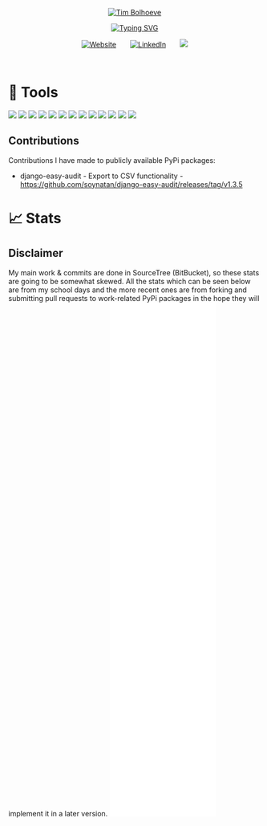 <p align="center">
  <a href="https://github.com/Tim-Bolhoeve">
    <img src="https://github.com/Tim-Bolhoeve/Tim-Bolhoeve/assets/74612255/bb96cfab-a721-4b08-9e17-0be30180d979" alt="Tim Bolhoeve" /></a>
</p>

<p align="center">
  <!-- Typing SVG by DenverCoder1 - https://github.com/DenverCoder1/readme-typing-svg -->
  <a href="https://github.com/Tim-Bolhoeve">
    <a href="https://github.com/Tim-Bolhoeve"><img src="https://readme-typing-svg.demolab.com?font=Fira+code&pause=1000&color=FF4F5D&background=FFFFFF00&center=true&vCenter=true&width=435&lines=Full-Stack+Software+Engineer;Django+web+developer" alt="Typing SVG" /></a>
</p>

<!-- Social icons section -->
<p align="center">
  <a href="https://indedomum.nl/"><img width="32px" alt="Website" title="Personal Website" src="https://i.imgur.com/KPV5ChT.png"/></a>
  &#8287;&#8287;&#8287;&#8287;&#8287;
  <a href="https://www.linkedin.com/in/tim-bolhoeve-478423199/"><img width="32px" alt="LinkedIn" title="LinkedIn" src="https://i.imgur.com/oK2iGaP.png"/></a>
  &#8287;&#8287;&#8287;&#8287;&#8287;
  <a href="https://www.facebook.com/tim.bolhoeve/" alt="Facebook" title="Facebook"><img width="32px" src="https://i.imgur.com/6wsxLbx.png"/></a>

</p>

<br/>


# 🔨 Tools 
![](https://img.shields.io/badge/Windows-informational?style=flat&logo=Windows&logoColor=white&color=0078D6)
![](https://img.shields.io/badge/VSCode-informational?style=flat&logo=VisualStudioCode&logoColor=white&color=007ACC)
![](https://img.shields.io/badge/Django-informational?style=flat&logo=Django&logoColor=white&color=092E20)
![](https://img.shields.io/badge/Python-informational?style=flat&logo=Python&logoColor=white&color=3776AB)
![](https://img.shields.io/badge/SQLite-informational?style=flat&logo=SQLite&logoColor=white&color=003B57)
![](https://img.shields.io/badge/PostgreSQL-informational?style=flat&logo=PostgreSQL&logoColor=white&color=4169E1)
![](https://img.shields.io/badge/JSON-informational?style=flat&logo=JSON&logoColor=white&color=000000)
![](https://img.shields.io/badge/jQuery-informational?style=flat&logo=jQuery&logoColor=white&color=0769AD)
![](https://img.shields.io/badge/Javascript-informational?style=flat&logo=JavaScript&logoColor=white&color=F7DF1E)
![](https://img.shields.io/badge/HTML-informational?style=flat&logo=HTML5&logoColor=white&color=E34F26)
![](https://img.shields.io/badge/Bootstrap-informational?style=flat&logo=Bootstrap&logoColor=white&color=7952B3)
![](https://img.shields.io/badge/Batch-informational?style=flat&logo=PowerShell&logoColor=white&color=FF0000)
![](https://img.shields.io/badge/Git-informational?style=flat&logo=Git&logoColor=white&color=F05032)

## Contributions
Contributions I have made to publicly available PyPi packages:
* django-easy-audit - Export to CSV functionality - https://github.com/soynatan/django-easy-audit/releases/tag/v1.3.5

# 📈 Stats 
## Disclaimer
My main work & commits are done in SourceTree (BitBucket), so these stats are going to be somewhat skewed. All the stats which can be seen below are from my school days and the more recent ones are from forking and submitting pull requests to work-related PyPi packages in the hope they will implement it in a later version.
![Metrics](/github-metrics.svg)
